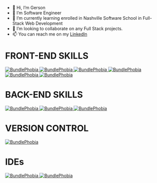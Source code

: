- 👋 Hi, I’m Gerson
- 👀 I’m Software Engineer
- 🌱 I’m currently learning enrolled in Nashville Software School in Full-Stack Web Development
- 💞️ I’m looking to collaborate on any Full Stack projects.
- 📫 You can reach me on my <a href="https://www.linkedin.com/in/gerson-m-diketama-ab00a41a2/" target="blank">Linkedln</a>

# FRONT-END SKILLS
 <a href="https://bundlephobia.com/result?p=@sherby/sherby-metadata@3.0.1">
    <img
         alt="BundlePhobia"
         src="https://img.shields.io/badge/-HTML5-E34F26?logo=html5&logoColor=white&style=for-the-badge&logoWidth=20"
    />
</a>

 <a href="https://bundlephobia.com/result?p=@sherby/sherby-metadata@3.0.1">
    <img
         alt="BundlePhobia"
         src="https://img.shields.io/badge/-CSS3-blue?logo=html5&logoColor=white&style=for-the-badge&logoWidth=20"
    />
</a>


<a href="https://bundlephobia.com/result?p=@sherby/sherby-metadata@3.0.1">
    <img
         alt="BundlePhobia"
         src="https://img.shields.io/badge/-JavaScript-yellow?logo=JavaScript&logoColor=white&style=for-the-badge&logoWidth=20"
    />
</a>



<a href="https://bundlephobia.com/result?p=@sherby/sherby-metadata@3.0.1">
    <img
         alt="BundlePhobia"
         src="https://img.shields.io/badge/-ReactJs-blue?logo=react&logoColor=white&style=for-the-badge&logoWidth=20"
    />
</a>


<a href="https://bundlephobia.com/result?p=@sherby/sherby-metadata@3.0.1">
    <img
         alt="BundlePhobia"
         src="https://img.shields.io/badge/-npm-red?logo=npm&logoColor=white&style=for-the-badge&logoWidth=20"
    />
</a>




<a href="https://bundlephobia.com/result?p=@sherby/sherby-metadata@3.0.1">
    <img
         alt="BundlePhobia"
         src="https://img.shields.io/badge/-node%20js-green?logo=node.js&logoColor=white&style=for-the-badge&logoWidth=20"
    />
</a>


# BACK-END SKILLS

<a href="https://shields.com/result?p=@sherby/sherby-metadata@3.0.1">
    <img
         alt="BundlePhobia"
         src="https://img.shields.io/badge/c%23-%23239120.svg?style=for-the-badge&logo=c-sharp&logoColor=white&logoWidth=20"
    />
</a>




<a href="https://shields.com/result?p=@sherby/sherby-metadata@3.0.1">
    <img
         alt="BundlePhobia"
         src="https://img.shields.io/badge/.NET-5C2D91?style=for-the-badge&logo=.net&logoColor=white"
    />
</a>



<a href="https://shields.com/result?p=@sherby/sherby-metadata@3.0.1">
    <img
         alt="BundlePhobia"
         src="https://img.shields.io/badge/-sql%20server-CC2927?logo=microsoft%20sql%20server&logoColor=white&style=for-the-badge&logoWidth=20"
    />
</a>




# VERSION CONTROL

<a href="https://shields.com/result?p=@sherby/sherby-metadata@3.0.1">
    <img
         alt="BundlePhobia"
         src="https://img.shields.io/badge/git-%23F05033.svg?style=for-the-badge&logo=git&logoColor=white&logoWidth=20"
    />
</a>

# IDEs

<a href="https://shields.com/result?p=@sherby/sherby-metadata@3.0.1">
    <img
         alt="BundlePhobia"
         src="https://img.shields.io/badge/Visual%20Studio-5C2D91.svg?style=for-the-badge&logo=visual-studio&logoColor=white&logoWidth=20"
    />
</a>

<a href="https://shields.com/result?p=@sherby/sherby-metadata@3.0.1">
    <img
         alt="BundlePhobia"
         src="https://img.shields.io/badge/Visual%20Studio%20Code-0078d7.svg?style=for-the-badge&logo=visual-studio-code&logoColor=white"
    />
</a>






